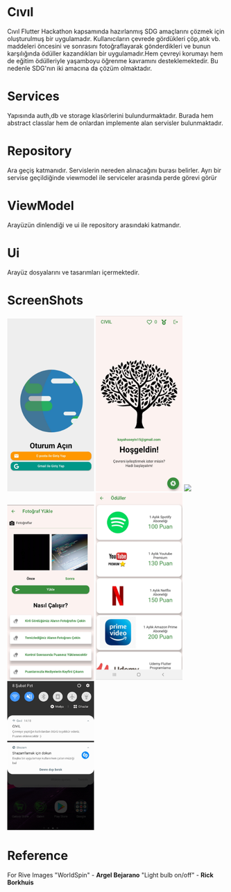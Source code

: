 # Cıvıl

Cıvıl Flutter Hackathon kapsamında hazırlanmış SDG amaçlarını çözmek için oluşturulmuş bir uygulamadır. Kullanıcıların çevrede gördükleri çöp,atık vb. maddeleri öncesini ve sonrasını fotoğraflayarak gönderdikleri ve bunun karşılığında ödüller kazandıkları bir uygulamadır.Hem çevreyi korumayı hem de eğitim ödülleriyle yaşamboyu öğrenme kavramını desteklemektedir. Bu nedenle SDG'nın iki amacına da çözüm olmaktadır. 

# Services
Yapısında auth,db ve storage klasörlerini bulundurmaktadır. Burada hem abstract classlar hem de onlardan implemente alan servisler bulunmaktadır.

# Repository
Ara geçiş katmanıdır. Servislerin nereden alınacağını burası belirler. Ayrı bir servise geçildiğinde viewmodel ile serviceler arasında perde görevi görür

# ViewModel
Arayüzün dinlendiği ve ui ile repository arasındaki katmandır.

# Ui
Arayüz dosyalarını ve tasarımları içermektedir.

# ScreenShots
<img src="flutterhackathon_firecode/assets/img/cıvıl1.jpg" width="200"> <img src="flutterhackathon_firecode/assets/img/cıvıl2.jpg" width="200"> <img src="flutterhackathon_firecode/assets/img/cıvil3.jpg" width="200"> 
<img src="flutterhackathon_firecode/assets/img/civil4.jpg" width="200"> <img src="flutterhackathon_firecode/assets/img/cıvıl5.jpg" width="200"> <img src="flutterhackathon_firecode/assets/img/cıvıl7.jpg" width="200">

# Reference
For Rive Images
"WorldSpin" - **Argel Bejarano** 
"Light bulb on/off" - **Rick Borkhuis**

